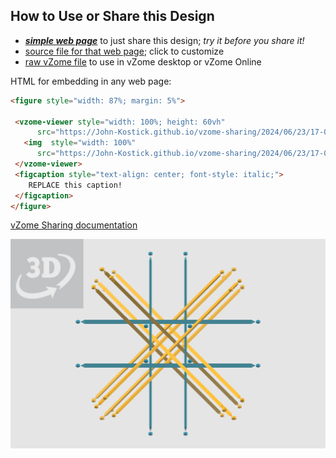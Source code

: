 
## How to Use or Share this Design

 - [***simple web page***](<https://John-Kostick.github.io/vzome-sharing/2024/06/23/17-02-14-Tetraxis-3-axis-hybrid-color-sticks/>) to just share this design; *try it before you share it!*
 - [source file for that web page](<https://github.com/John-Kostick/vzome-sharing/edit/main/2024/06/23/17-02-14-Tetraxis-3-axis-hybrid-color-sticks/index.md>); click to customize
 - [raw vZome file](<https://raw.githubusercontent.com/John-Kostick/vzome-sharing/main/2024/06/23/17-02-14-Tetraxis-3-axis-hybrid-color-sticks/Tetraxis-3-axis-hybrid-color-sticks.vZome>) to use in vZome desktop or vZome Online
 
 HTML for embedding in any web page:
 ```html
<figure style="width: 87%; margin: 5%">
  
  <vzome-viewer style="width: 100%; height: 60vh" 
       src="https://John-Kostick.github.io/vzome-sharing/2024/06/23/17-02-14-Tetraxis-3-axis-hybrid-color-sticks/Tetraxis-3-axis-hybrid-color-sticks.vZome" >
    <img  style="width: 100%"
       src="https://John-Kostick.github.io/vzome-sharing/2024/06/23/17-02-14-Tetraxis-3-axis-hybrid-color-sticks/Tetraxis-3-axis-hybrid-color-sticks.png" >
  </vzome-viewer>
  <figcaption style="text-align: center; font-style: italic;">
     REPLACE this caption!
  </figcaption>
</figure>

 ```

[vZome Sharing documentation](https://vzome.github.io/vzome/sharing.html#how-it-works)

![Image](<Tetraxis-3-axis-hybrid-color-sticks.png>)

